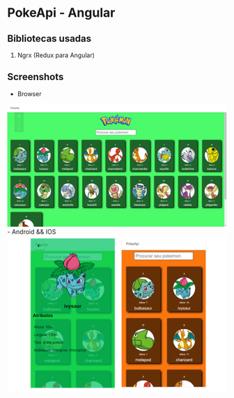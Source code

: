 # PokeApi - Angular

## Bibliotecas usadas
1) Ngrx (Redux para Angular)

## Screenshots

- Browser
<img src="screenshort/pokeApi-screen1.png">
- Android && IOS
<img src="screenshort/pokeApi-screen2.png">